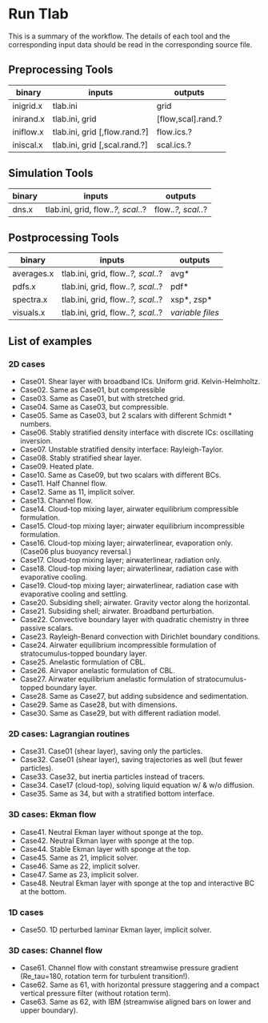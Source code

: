# Run Tlab

This is a summary of the workflow. The details of each tool and the corresponding input data should be read in the corresponding source file.

## Preprocessing Tools

| binary     | inputs                             | outputs            |
| ---------- | ---------------------------------- | ------------------ |
| inigrid.x  | tlab.ini                           | grid               |
| inirand.x  | tlab.ini, grid                     | [flow,scal].rand.? |        
| iniflow.x  | tlab.ini, grid [,flow.rand.?]      | flow.ics.?         |
| iniscal.x  | tlab.ini, grid [,scal.rand.?]      | scal.ics.?         |

## Simulation Tools

| binary     | inputs                             | outputs            |
| ---------- | ---------------------------------- | ------------------ |
| dns.x      | tlab.ini, grid, flow.*.?, scal.*.? | flow.*.?, scal.*.? |

## Postprocessing Tools

| binary     | inputs                             | outputs            |
| ---------- | ---------------------------------- | ------------------ |
| averages.x | tlab.ini, grid, flow.*.?, scal.*.? | avg*               |
| pdfs.x     | tlab.ini, grid, flow.*.?, scal.*.? | pdf*               |
| spectra.x  | tlab.ini, grid, flow.*.?, scal.*.? | xsp*, zsp*         |
| visuals.x  | tlab.ini, grid, flow.*.?, scal.*.? | *variable files*   |

## List of examples

### 2D cases

* Case01. Shear layer with broadband ICs. Uniform grid. Kelvin-Helmholtz.  
* Case02. Same as Case01, but compressible
* Case03. Same as Case01, but with stretched grid.  
* Case04. Same as Case03, but compressible.  
* Case05. Same as Case03, but 2 scalars with different Schmidt * numbers.  
* Case06. Stably stratified density interface with discrete ICs: oscillating inversion.  
* Case07. Unstable  stratified density interface: Rayleigh-Taylor.  
* Case08. Stably stratified shear layer.  
* Case09. Heated plate.  
* Case10. Same as Case09, but two scalars with different BCs.  
* Case11. Half Channel flow.  
* Case12. Same as 11, implicit solver.  
* Case13. Channel flow.  
* Case14. Cloud-top mixing layer, airwater equilibrium compressible formulation.  
* Case15. Cloud-top mixing layer; airwater equilibrium incompressible formulation.  
* Case16. Cloud-top mixing layer; airwaterlinear, evaporation only. (Case06 plus buoyancy reversal.)  
* Case17. Cloud-top mixing layer; airwaterlinear, radiation only.  
* Case18. Cloud-top mixing layer; airwaterlinear, radiation case with evaporative cooling.  
* Case19. Cloud-top mixing layer; airwaterlinear, radiation case with evaporative cooling and settling.  
* Case20. Subsiding shell; airwater. Gravity vector along the horizontal.  
* Case21. Subsiding shell; airwater. Broadband perturbation.  
* Case22. Convective boundary layer with quadratic chemistry in three passive scalars.  
* Case23. Rayleigh-Benard convection with Dirichlet boundary conditions. 
* Case24. Airwater equilibrium incompressible formulation of stratocumulus-topped boundary layer.  
* Case25. Anelastic formulation of CBL.  
* Case26. Airvapor anelastic formulation of CBL.  
* Case27. Airwater equilibrium anelastic formulation of stratocumulus-topped boundary layer.   
* Case28. Same as Case27, but adding subsidence and sedimentation.  
* Case29. Same as Case28, but with dimensions.  
* Case30. Same as Case29, but with different radiation model.  

### 2D cases: Lagrangian routines

* Case31. Case01 (shear layer), saving only the particles.  
* Case32. Case01 (shear layer), saving trajectories as well (but fewer particles).  
* Case33. Case32, but inertia particles instead of tracers.  
* Case34. Case17 (cloud-top), solving liquid equation w/ & w/o diffusion.  
* Case35. Same as 34, but with a stratified bottom interface.  

### 3D cases: Ekman flow

* Case41. Neutral Ekman layer without sponge at the top.  
* Case42. Neutral Ekman layer with sponge at the top.  
* Case44. Stable Ekman layer with sponge at the top.  
* Case45. Same as 21, implicit solver.  
* Case46. Same as 22, implicit solver.  
* Case47. Same as 23, implicit solver.  
* Case48. Neutral Ekman layer with sponge at the top and interactive BC at the bottom.  

### 1D cases

* Case50. 1D perturbed laminar Ekman layer, implicit solver.  

### 3D cases: Channel flow

* Case61. Channel flow with constant streamwise pressure gradient (Re_tau=180, rotation term for turbulent transition!).  
* Case62. Same as 61, with horizontal pressure staggering and a compact vertical pressure filter (without rotation term).  
* Case63. Same as 62, with IBM (streamwise aligned bars on lower and upper boundary).  

<!-- make checkrl/checkdb runs the check.sh bash-script inside each directory -->
